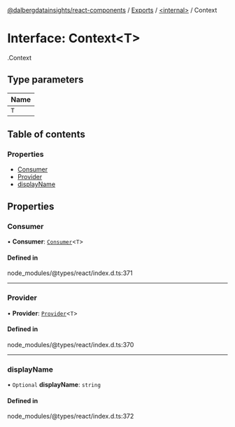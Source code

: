 [@dalbergdatainsights/react-components](../README.md) / [Exports](../modules.md) / [<internal\>](../modules/internal_.md) / Context

# Interface: Context<T\>

[<internal>](../modules/internal_.md).Context

## Type parameters

| Name |
| :------ |
| `T` |

## Table of contents

### Properties

- [Consumer](internal_.Context.md#consumer)
- [Provider](internal_.Context.md#provider)
- [displayName](internal_.Context.md#displayname)

## Properties

### Consumer

• **Consumer**: [`Consumer`](../modules/internal_.md#consumer)<`T`\>

#### Defined in

node_modules/@types/react/index.d.ts:371

___

### Provider

• **Provider**: [`Provider`](../modules/internal_.md#provider)<`T`\>

#### Defined in

node_modules/@types/react/index.d.ts:370

___

### displayName

• `Optional` **displayName**: `string`

#### Defined in

node_modules/@types/react/index.d.ts:372
